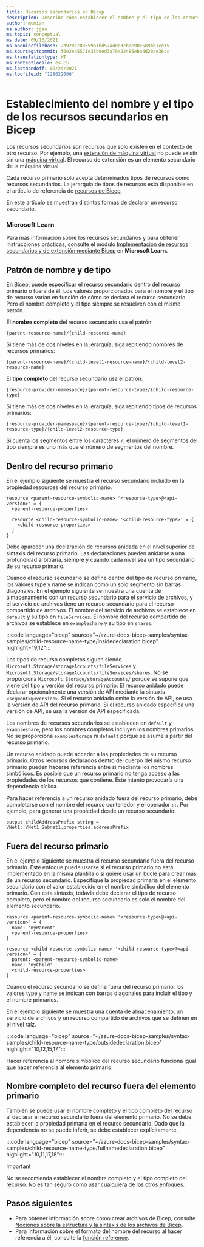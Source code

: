 ```yaml
---
title: Recursos secundarios en Bicep
description: Describe cómo establecer el nombre y el tipo de los recursos secundarios en Bicep.
author: mumian
ms.author: jgao
ms.topic: conceptual
ms.date: 09/13/2021
ms.openlocfilehash: 2d928ec83559a1bd57adde3cbae98c589bb1cd15
ms.sourcegitcommit: f6e2ea5571e35b9ed3a79a22485eba4d20ae36cc
ms.translationtype: HT
ms.contentlocale: es-ES
ms.lasthandoff: 09/24/2021
ms.locfileid: "128622006"
---
```

# <a name="set-name-and-type-for-child-resources-in-bicep"></a>Establecimiento del nombre y el tipo de los recursos secundarios en Bicep

Los recursos secundarios son recursos que solo existen en el contexto de otro recurso. Por ejemplo, una [extensión de máquina virtual](/azure/templates/microsoft.compute/virtualmachines/extensions) no puede existir sin una [máquina virtual](/azure/templates/microsoft.compute/virtualmachines). El recurso de extensión es un elemento secundario de la máquina virtual.

Cada recurso primario solo acepta determinados tipos de recursos como recursos secundarios. La jerarquía de tipos de recursos está disponible en el artículo de referencia de [recursos de Bicep](/azure/templates/).

En este artículo se muestran distintas formas de declarar un recurso secundario.

### <a name="microsoft-learn"></a>Microsoft Learn

Para más información sobre los recursos secundarios y para obtener instrucciones prácticas, consulte el módulo [Implementación de recursos secundarios y de extensión mediante Bicep](/learn/modules/child-extension-bicep-templates) en **Microsoft Learn.**

## <a name="name-and-type-pattern"></a>Patrón de nombre y de tipo

En Bicep, puede especificar el recurso secundario dentro del recurso primario o fuera de él. Los valores proporcionados para el nombre y el tipo de recurso varían en función de cómo se declara el recurso secundario. Pero el nombre completo y el tipo siempre se resuelven con el mismo patrón. 

El **nombre completo** del recurso secundario usa el patrón:

```bicep
{parent-resource-name}/{child-resource-name}
```

Si tiene más de dos niveles en la jerarquía, siga repitiendo nombres de recursos primarios:

```bicep
{parent-resource-name}/{child-level1-resource-name}/{child-level2-resource-name}
```

El **tipo completo** del recurso secundario usa el patrón:

```bicep
{resource-provider-namespace}/{parent-resource-type}/{child-resource-type}
```

Si tiene más de dos niveles en la jerarquía, siga repitiendo tipos de recursos primarios:

```bicep
{resource-provider-namespace}/{parent-resource-type}/{child-level1-resource-type}/{child-level2-resource-type}
```

Si cuenta los segmentos entre los caracteres `/`, el número de segmentos del tipo siempre es uno más que el número de segmentos del nombre. 

## <a name="within-parent-resource"></a>Dentro del recurso primario

En el ejemplo siguiente se muestra el recurso secundario incluido en la propiedad resources del recurso primario.

```bicep
resource <parent-resource-symbolic-name> '<resource-type>@<api-version>' = {
  <parent-resource-properties>

  resource <child-resource-symbolic-name> '<child-resource-type>' = {
    <child-resource-properties>
  }
}
```

Debe aparecer una declaración de recursos anidada en el nivel superior de sintaxis del recurso primario. Las declaraciones pueden anidarse a una profundidad arbitraria, siempre y cuando cada nivel sea un tipo secundario de su recurso primario.

Cuando el recurso secundario se define dentro del tipo de recurso primario, los valores type y name se indican como un solo segmento sin barras diagonales. En el ejemplo siguiente se muestra una cuenta de almacenamiento con un recurso secundario para el servicio de archivos, y el servicio de archivos tiene un recurso secundario para el recurso compartido de archivos. El nombre del servicio de archivos se establece en `default` y su tipo en `fileServices`. El nombre del recurso compartido de archivos se establece en `exampleshare` y su tipo en `shares`.

:::code language="bicep" source="~/azure-docs-bicep-samples/syntax-samples/child-resource-name-type/insidedeclaration.bicep" highlight="9,12":::

Los tipos de recurso completos siguen siendo `Microsoft.Storage/storageAccounts/fileServices` y `Microsoft.Storage/storageAccounts/fileServices/shares`. No se proporciona `Microsoft.Storage/storageAccounts/` porque se supone que viene del tipo y versión del recurso primario. El recurso anidado puede declarar opcionalmente una versión de API mediante la sintaxis `<segment>@<version>`. Si el recurso anidado omite la versión de API, se usa la versión de API del recurso primario. Si el recurso anidado especifica una versión de API, se usa la versión de API especificada.

Los nombres de recursos secundarios se establecen en `default` y `exampleshare`, pero los nombres completos incluyen los nombres primarios. No se proporciona `examplestorage` ni `default` porque se asume a partir del recurso primario.

Un recurso anidado puede acceder a las propiedades de su recurso primario. Otros recursos declarados dentro del cuerpo del mismo recurso primario pueden hacerse referencia entre sí mediante los nombres simbólicos. Es posible que un recurso primario no tenga acceso a las propiedades de los recursos que contiene. Este intento provocaría una dependencia cíclica.

Para hacer referencia a un recurso anidado fuera del recurso primario, debe completarse con el nombre del recurso contenedor y el operador `::`. Por ejemplo, para generar una propiedad desde un recurso secundario:

```bicep
output childAddressPrefix string = VNet1::VNet1_Subnet1.properties.addressPrefix
```

## <a name="outside-parent-resource"></a>Fuera del recurso primario

En el ejemplo siguiente se muestra el recurso secundario fuera del recurso primario. Este enfoque puede usarse si el recurso primario no está implementado en la misma plantilla o si quiere usar [un bucle](loop-resources.md) para crear más de un recurso secundario. Especifique la propiedad primaria en el elemento secundario con el valor establecido en el nombre simbólico del elemento primario. Con esta sintaxis, todavía debe declarar el tipo de recurso completo, pero el nombre del recurso secundario es solo el nombre del elemento secundario.

```bicep
resource <parent-resource-symbolic-name> '<resource-type>@<api-version>' = {
  name: 'myParent'
  <parent-resource-properties>
}

resource <child-resource-symbolic-name> '<child-resource-type>@<api-version>' = {
  parent: <parent-resource-symbolic-name>
  name: 'myChild'
  <child-resource-properties>
}
```

Cuando el recurso secundario se define fuera del recurso primario, los valores type y name se indican con barras diagonales para incluir el tipo y el nombre primarios.

En el ejemplo siguiente se muestra una cuenta de almacenamiento, un servicio de archivos y un recurso compartido de archivos que se definen en el nivel raíz.

:::code language="bicep" source="~/azure-docs-bicep-samples/syntax-samples/child-resource-name-type/outsidedeclaration.bicep" highlight="10,12,15,17":::

Hacer referencia al nombre simbólico del recurso secundario funciona igual que hacer referencia al elemento primario.

## <a name="full-resource-name-outside-parent"></a>Nombre completo del recurso fuera del elemento primario

También se puede usar el nombre completo y el tipo completo del recurso al declarar el recurso secundario fuera del elemento primario. No se debe establecer la propiedad primaria en el recurso secundario. Dado que la dependencia no se puede inferir, se debe establecer explícitamente.

:::code language="bicep" source="~/azure-docs-bicep-samples/syntax-samples/child-resource-name-type/fullnamedeclaration.bicep" highlight="10,11,17,18":::

> [!IMPORTANT]
> No se recomienda establecer el nombre completo y el tipo completo del recurso. No es tan seguro como usar cualquiera de los otros enfoques.

## <a name="next-steps"></a>Pasos siguientes

* Para obtener información sobre cómo crear archivos de Bicep, consulte [Nociones sobre la estructura y la sintaxis de los archivos de Bicep](./file.md).
* Para información sobre el formato del nombre del recurso al hacer referencia a él, consulte la [función reference](./bicep-functions-resource.md#reference).
